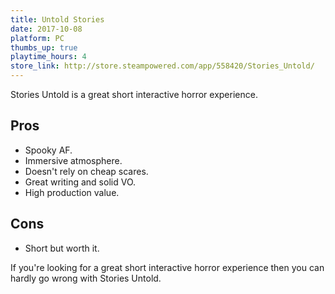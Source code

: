 ```yaml
---
title: Untold Stories
date: 2017-10-08
platform: PC
thumbs_up: true
playtime_hours: 4
store_link: http://store.steampowered.com/app/558420/Stories_Untold/
---
```

Stories Untold is a great short interactive horror experience.

## Pros

- Spooky AF.
- Immersive atmosphere.
- Doesn't rely on cheap scares.
- Great writing and solid VO.
- High production value.

## Cons

- Short but worth it.

If you're looking for a great short interactive horror experience then you can hardly go wrong with Stories Untold.
